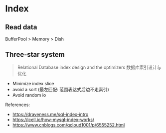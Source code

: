 # Index

## Read data

BufferPool > Memory > Dish

## Three-star system

> Relational Database index design and the optimizers
> 数据库索引设计与优化

- Minimize index slice
- avoid a sort (最左匹配: 范围表达式后边不走索引)
- Avoid random io

References:
- https://draveness.me/sql-index-intro
- https://icell.io/how-mysql-index-works/
- https://www.cnblogs.com/qcloud1001/p/6555252.html
